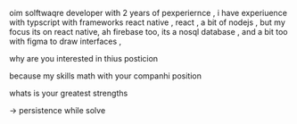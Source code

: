 oim solftwaqre developer with 2 years of pexperiernce , i have experiuence with typscript with frameworks react native , react , a bit of nodejs , but my focus its on react native, ah firebase too, its a nosql database ,  and a bit too with figma to draw interfaces , 





why are you interested in thius posticion




because my skills math with your companhi position



whats is your greatest strengths

-> persistence while solve